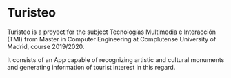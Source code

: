 # Turisteo
Turisteo is a proyect for the subject Tecnologías Multimedia e Interacción (TMI) from Master in Computer Engineering at Complutense University of Madrid, course 2019/2020.

It consists of an App capable of recognizing artistic and cultural monuments and generating information of tourist interest in this regard.


